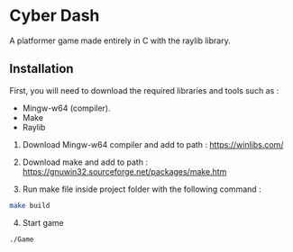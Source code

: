 # Cyber Dash

A platformer game made entirely in C with the raylib library.

## Installation

First, you will need to download the required libraries and tools such as : 
- Mingw-w64 (compiler).
- Make
- Raylib  

1) Download Mingw-w64 compiler and add to path :
https://winlibs.com/

2) Download make and add to path :
https://gnuwin32.sourceforge.net/packages/make.htm

3) Run make file inside project folder with the following command :
```bash
make build
```

4) Start game
```bash
./Game
```    
